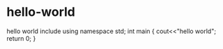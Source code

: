 # hello-world
hello world
include <iostream>
  using namespace std;
  int main
  {
    cout<<"hello world";
    return 0;
  }
